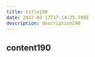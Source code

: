 ```yaml
---
title: title190
date: 2017-03-17T17:14:25.798Z
description: description190
---
```


## content190
  
